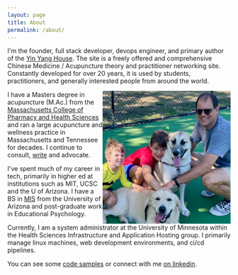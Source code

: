 ```yaml
---
layout: page
title: About
permalink: /about/
---
```


I'm the founder, full stack developer, devops engineer, and primary author of the [Yin Yang House](https://yinyanghouse.com/).  The site is a freely offered and comprehensive Chinese Medicine / Acupuncture theory and practitioner networking site.  Constantly developed for over 20 years, it is used by students, practitioners, and generally interested people from around the world.  

<img style="float: right;" src="/assets/images/ckdzdogz.png">I have a Masters degree in acupuncture (M.Ac.) from the [Massachusetts College of Pharmacy and Health Sciences](https://www.mcphs.edu/academics/school-of-acupuncture) and ran a large acupuncture and wellness practice in Massachusetts and Tennessee for decades.  I continue to consult, [write](https://yinyanghouse.com/members/profile/2/#blog-posts-activity) and advocate.

I've spent much of my career in tech, primarily in higher ed at institutions such as MIT, UCSC and the U of Arizona.  I have a BS in [MIS](https://eller.arizona.edu/departments-research/schools-departments/mis) from the University of Arizona and post-graduate work in Educational Psychology.  

Currently, I am a system administrator at the University of Minnesota within the Health Sciences Infrastructure and Application Hosting group.  I primarily manage linux machines, web development environments, and ci/cd pipelines. 

You can see some [code samples](https://gists.github.com/chaddupuis) or connect with me [on linkedin](https://www.linkedin.com/in/chadjdupuis/).


